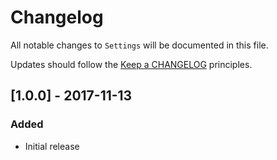 # Changelog

All notable changes to `Settings` will be documented in this file.

Updates should follow the [Keep a CHANGELOG](http://keepachangelog.com/) principles.

## [1.0.0] - 2017-11-13

### Added
- Initial release